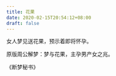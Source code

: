 ```yaml
---
title: 花果
date: 2020-02-15T20:54:12+08:00
draft: false
---
```


女人梦见送花果，预示着即将怀孕。

原版周公解梦：梦与花果，主孕男产女之兆。

《断梦秘书》